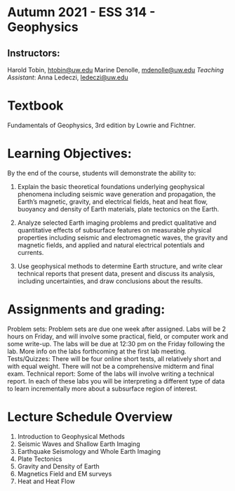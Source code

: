 # Autumn 2021 - ESS 314 - Geophysics


## Instructors:
Harold Tobin, htobin@uw.edu 
Marine Denolle, mdenolle@uw.edu 
*Teaching Assistant*:
Anna Ledeczi, ledeczi@uw.edu


# Textbook
Fundamentals of Geophysics, 3rd edition by Lowrie and Fichtner. 
 
# Learning Objectives:
By the end of the course, students will demonstrate the ability to:
1. Explain the basic theoretical foundations underlying geophysical phenomena including seismic wave generation and propagation, the Earth’s magnetic, gravity, and electrical fields, heat and heat flow, buoyancy and density of Earth materials, plate tectonics on the Earth.

2. Analyze selected Earth imaging problems and predict qualitative and quantitative effects of subsurface features on measurable physical properties including seismic and electromagnetic waves, the gravity and magnetic fields, and applied and natural electrical potentials and currents.

3. Use geophysical methods to determine Earth structure, and write clear technical reports that present data, present and discuss its analysis, including uncertainties, and draw conclusions about the results.

 
# Assignments and grading:
Problem sets: Problem sets are due one week after assigned.
Labs will be 2 hours on Friday, and will involve some practical, field, or computer work and some write-up. The labs will be due at 12:30 pm on the Friday following the lab.  More info on the labs forthcoming at the first lab meeting.
Tests/Quizzes: There will be four online short tests, all relatively short and with equal weight. There will not be a comprehensive midterm and final exam.
Technical report: Some of the labs will involve writing a technical report. In each of these labs you will be interpreting a different type of data to learn incrementally more about a subsurface region of interest.


# Lecture Schedule Overview

1. Introduction to Geophysical Methods
2. Seismic Waves and Shallow Earth Imaging
3. Earthquake Seismology and Whole Earth Imaging
4. Plate Tectonics
5. Gravity and Density of Earth
6. Magnetics Field and EM surveys
7. Heat and Heat Flow
